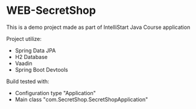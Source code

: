 # WEB-SecretShop
This is a demo project made as part of IntelliStart Java Course application

Project utilize:
- Spring Data JPA
- H2 Database
- Vaadin
- Spring Boot Devtools

Build tested with:
- Configuration type "Application"
- Main class "com.SecretShop.SecretShopApplication"
